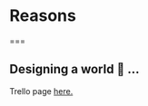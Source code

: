 # Reasons
===

Designing a world :seedling: ...
---
Trello page [here.](https://trello.com/b/YY2kx12v/reasons)
